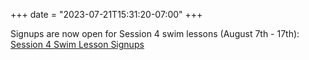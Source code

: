 +++
date = "2023-07-21T15:31:20-07:00"
+++

Signups are now open for Session 4 swim lessons (August 7th - 17th): <a href="https://www.signupgenius.com/go/10C0E4FA5AD2CA1FF2-swim7">Session 4 Swim Lesson Signups</a>
